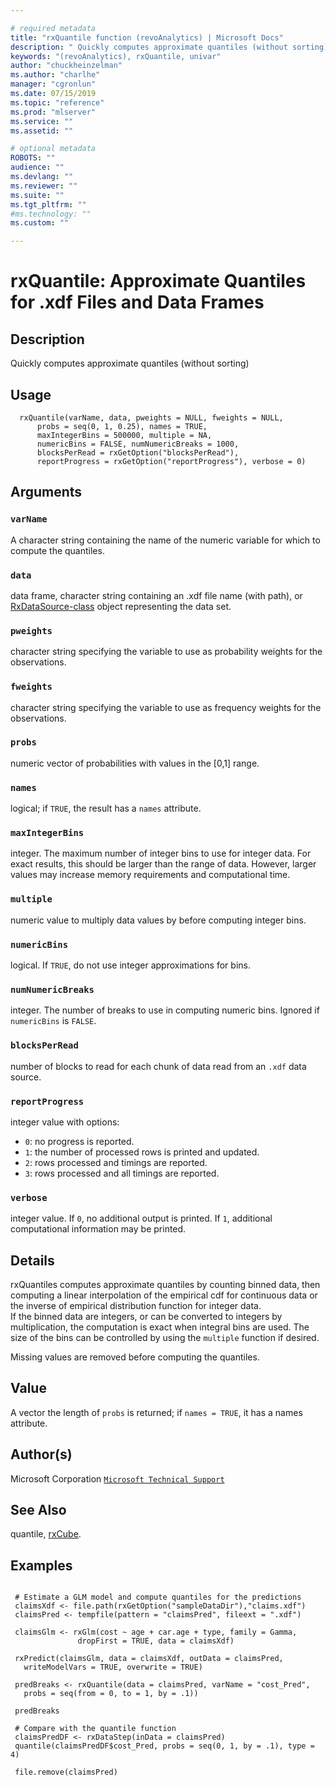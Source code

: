 ```yaml
--- 

# required metadata 
title: "rxQuantile function (revoAnalytics) | Microsoft Docs" 
description: " Quickly computes approximate quantiles (without sorting) " 
keywords: "(revoAnalytics), rxQuantile, univar" 
author: "chuckheinzelman"
ms.author: "charlhe" 
manager: "cgronlun" 
ms.date: 07/15/2019
ms.topic: "reference" 
ms.prod: "mlserver" 
ms.service: "" 
ms.assetid: "" 

# optional metadata 
ROBOTS: "" 
audience: "" 
ms.devlang: "" 
ms.reviewer: "" 
ms.suite: "" 
ms.tgt_pltfrm: "" 
#ms.technology: "" 
ms.custom: "" 

--- 
```



 # rxQuantile:  Approximate Quantiles for .xdf Files and Data Frames  
 ## Description

Quickly computes approximate quantiles (without sorting)


 ## Usage

```   
  rxQuantile(varName, data, pweights = NULL, fweights = NULL,
      probs = seq(0, 1, 0.25), names = TRUE,
      maxIntegerBins = 500000, multiple = NA, 
      numericBins = FALSE, numNumericBreaks = 1000,
      blocksPerRead = rxGetOption("blocksPerRead"),
      reportProgress = rxGetOption("reportProgress"), verbose = 0) 

```


 ## Arguments



 ### `varName`
  A character string containing the name of the numeric variable for which to compute the quantiles.  


 ### `data`
  data frame, character string containing an .xdf file name (with path), or  [RxDataSource-class](RxDataSource-class.md) object representing the data set.  



 ### `pweights`
  character string specifying the variable to use as probability weights for the observations.  



 ### `fweights`
  character string specifying the variable to use as frequency weights for the observations.  



 ### `probs`
  numeric vector of probabilities with values in the [0,1] range.  


 ### `names`
  logical; if `TRUE`, the result has a `names` attribute.   



 ### `maxIntegerBins`
  integer. The maximum number of integer bins to use for integer data.  For exact results, this should be larger than the range of data.   However, larger values may increase memory requirements and computational time.  


 ### `multiple`
  numeric value to multiply data values by before computing integer bins.  


 ### `numericBins`
  logical. If `TRUE`, do not use integer approximations for bins.  



 ### `numNumericBreaks`
  integer.  The number of breaks to use in computing numeric bins. Ignored if `numericBins` is `FALSE`.  



 ### `blocksPerRead`
  number of blocks to read for each chunk of data read from an `.xdf` data source.  



 ### `reportProgress`
  integer value with options:  
*   `0`: no progress is reported. 
*   `1`: the number of processed rows is printed and updated. 
*   `2`: rows processed and timings are reported. 
*   `3`: rows processed and all timings are reported. 




 ### `verbose`
 integer value. If `0`, no additional output is printed.  If `1`, additional computational information may be printed.            




 ## Details

rxQuantiles computes approximate quantiles by counting binned data, then
computing a linear interpolation of the empirical cdf for continuous data
or the inverse of empirical distribution function for integer data.  
If the binned data are integers, or can be converted to integers by multiplication,
the computation is exact when integral bins are used.
The size of the bins can be controlled by using the `multiple` function if desired.

Missing values are removed before computing the quantiles.


 ## Value

A vector the length of `probs` is returned; if `names = TRUE`, it has a names attribute. 

 ## Author(s)

Microsoft Corporation [`Microsoft Technical Support`](https://go.microsoft.com/fwlink/?LinkID=698556&clcid=0x409)




 ## See Also

quantile,
[rxCube](rxCube.md).

 ## Examples

 ```

  # Estimate a GLM model and compute quantiles for the predictions
  claimsXdf <- file.path(rxGetOption("sampleDataDir"),"claims.xdf")
  claimsPred <- tempfile(pattern = "claimsPred", fileext = ".xdf")

  claimsGlm <- rxGlm(cost ~ age + car.age + type, family = Gamma,
                dropFirst = TRUE, data = claimsXdf)

  rxPredict(claimsGlm, data = claimsXdf, outData = claimsPred,
    writeModelVars = TRUE, overwrite = TRUE)

  predBreaks <- rxQuantile(data = claimsPred, varName = "cost_Pred",
    probs = seq(from = 0, to = 1, by = .1))

  predBreaks

  # Compare with the quantile function
  claimsPredDF <- rxDataStep(inData = claimsPred)
  quantile(claimsPredDF$cost_Pred, probs = seq(0, 1, by = .1), type = 4)

  file.remove(claimsPred)
```



